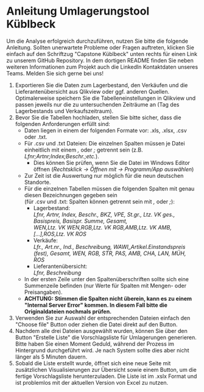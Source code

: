 # Anleitung Umlagerungstool Küblbeck

Um die Analyse erfolgreich durchzuführen, nutzen Sie bitte die folgende Anleitung. Sollten unerwartete Probleme oder Fragen auftreten, klicken Sie einfach auf den Schriftzug "Capstone Küblbeck" unten rechts für einen Link zu unserem GitHub Repository. In dem dortigen README finden Sie neben weiteren Informationen zum Projekt auch die LinkedIn Kontaktdaten unseres Teams. Melden Sie sich gerne bei uns!


1. Exportieren Sie die Daten zum Lagerbestand, den Verkäufen und die Lieferantenübersicht aus Qlikview oder ggf. anderen Quellen. Optimalerweise speichern Sie die Tabelleneinstellungen in Qlikview und passen jeweils nur die zu untersuchenden Zeiträume an (Tag des Lagerbestands und Verkaufszeitraum).
2. Bevor Sie die Tabellen hochladen, stellen Sie bitte sicher, dass die folgenden Anforderungen erfüllt sind:
    * Daten liegen in einem der folgenden Formate vor: .xls, .xlsx, .csv oder .txt.
    * Für .csv und .txt Dateien: Die einzelnen Spalten müssen je Datei einheitlich mit einem _,_ oder _;_ getrennt sein (z.B. _Lfnr;Artnr;Index;Beschr.;etc._).
        * Dies können Sie prüfen, wenn Sie die Datei im Windows Editor öffnen (_Rechtsklick -> Öffnen mit -> Programm/App auswählen_)
    * Zur Zeit ist die Auswertung nur möglich für die neun deutschen Standorte.
    * Für die einzelnen Tabellen müssen die folgenden Spalten mit genau diesen Bezeichnungen gegeben sein\
    (für .csv und .txt: Spalten können getrennt sein mit _,_ oder _;_):
        * Lagerbestand:\
        _Lfnr, Artnr, Index, Beschr., BKZ, VPE, St.gr., Ltz. VK ges., Basispreis, Basispr. Summe, Gesamt,_\
        _WEN,Ltz. VK WEN,RGB,Ltz. VK RGB,AMB,Ltz. VK AMB,[...],ROS,Ltz. VK ROS_
        * Verkäufe:\
        _Lfr., Art.nr., Ind., Beschreibung, WAWI_Artikel.Einstandspreis (fest), Gesamt, WEN, RGB, STR, PAS, AMB, CHA, LAN, MÜH, ROS_
        * Lieferantenübersicht:\
        _Lfnr, Beschreibung_
    * In der ersten Zeile unter den Spaltenüberschriften sollte sich eine Summenzeile befinden (nur Werte für Spalten mit Mengen- oder Preisangaben).
    * __ACHTUNG: Stimmen die Spalten nicht überein, kann es zu einem "Internal Server Error" kommen. In diesem Fall bitte die Originaldateien nochmals prüfen.__
3. Verwenden Sie zur Auswahl der entsprechenden Dateien einfach den "Choose file" Button oder ziehen die Datei direkt auf den Button.
4. Nachdem alle drei Dateien ausgewählt wurden, können Sie über den Button "Erstelle Liste" die Vorschlagsliste für Umlagerungen generieren. Bitte haben Sie einen Moment Geduld, während der Prozess im Hintergrund durchgeführt wird. Je nach System sollte dies aber nicht länger als 5 Minuten dauern.
5. Sobald die Liste erstellt wurde, öffnet sich eine neue Seite mit zusätzlichen Visualisierungen zur Übersicht sowie einem Button, um die fertige Vorschlagsliste herunterzuladen. Die Liste ist im .xslx Format und ist problemlos mit der aktuellen Version von Excel zu nutzen.
